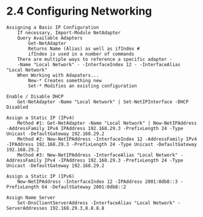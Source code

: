 # 2.4 Configuring Networking

    Assigning a Basic IP Configuration
        If necessary, Import-Module NetAdapter
        Query Available Adapters
            Get-NetAdapter
            Returns Name (Alias) as well as ifIndex #
            ifIndex is used in a number of commands
        There are multiple ways to reference a specific adapter - 
        -Name "Local Network" - -InterfaceIndex 12 - -InterfaceAlias "Local Network"
        When Working with Adapaters...
            New-* Creates something new
            Set-* Modifies an existing configuration

    Enable / Disable DHCP
        Get-NetAdapter -Name "Local Network" | Set-NetIPInterface -DHCP Disabled

    Assign a Static IP (IPv4)
        Method #1: Get-NetAdapter -Name "Local Network" | New-NetIPAddress -AddressFamily IPv4 IPAddress 192.168.29.3 -PrefixLength 24 -Type Unicast -DefaultGateway 192.168.29.2
        Method #2: New-NetIPAddress -InterfaceIndex 12 -AddressFamily IPv4 -IPAddress 192.168.29.3 -PrefixLength 24 -Type Unicast -DefaultGateway 192.168.29.2
        Method #3: New-NetIPAddress -InterfaceAlias "Local Network" -AddressFamily IPv4 -IPAddress 192.168.29.3 -PrefixLength 24 -Type Unicast -DefaultGateway 192.168.29.2

    Assign a Static IP (IPv6)
        New-NetIPAddress -InterfaceIndex 12 -IPAddress 2001:0db8::3 -PrefixLength 64 -DefaultGateway 2001:0db8::2

    Assign Name Server
        Set-DnsClientServerAddress -InterfaceAlias "Local Network" -ServerAddresses 192.168.29.3,8.8.8.8